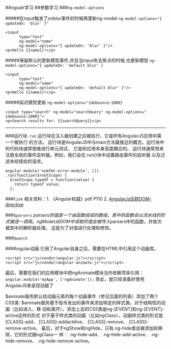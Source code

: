 #Angualr学习
##参数学习
###`ng-model-options`

#####在input触发了onblur事件的时候再更新ng-model
`ng-model-options="{ updateOn: 'blur' }"`
```
<input
      type="text"
      ng-model="name"
      ng-model-options="{ updateOn: 'blur' }"/>
<p>Hello {{name}}!</p>
```
#####保留默认的更新模型事件,并且当input失去焦点的时候,也更新模型
`ng-model-options="{ updateOn: 'default blur' }`
```
<input
      type="text"
      ng-model="name"
      ng-model-options="{ updateOn: 'default blur' }"/>
<p>Hello {{name}}!</p>
```
#####延迟模型更新
`ng-model-options="{debounce:1000}`
```
<input type="search" ng-model="searchQuery" ng-model-options="{debounce:1000}">
<p>Search results for: {{searchQuery}}</p>
```
-----
###运行块`.run`
运行块在注入器创建之后被执行，它是所有AngularJS应用中第一个被执行
的方法。
运行块是AngularJS中与main方法最接近的概念。运行块中的代码块通常很难进行单元测试，
它是和应用本身高度耦合的。
运行块通常用来注册全局的事件监听器。例如，我们会在.run()块中设置路由事件的监听器
以及过滤未经授权的请求。
```
angular.module('numfmt-error-module', [])
.run(function($rootScope) {
  $rootScope.typeOf = function(value) {
    return typeof value;
  };
```

###`link`
相关资料：1. 《Angular权威》pdf P110
2. [AngularJs玩转DOM-directive](https://segmentfault.com/a/1190000000417406)


###`$parsers`
$parsers的值是一个由函数组成的数组，其中的函数会以流水线的形式被逐一调用。
ngModel从DOM中读取的值会被传入$parsers中的函数，并依次被其中的解析器处理。
这是为了对值进行处理和修饰。

###`$watch`


###Angular动画
引用了Angular自身之后，需要在HTML中引用这个动画库。
```
<script src="js/vendor/angular.js"></script>
<script src="js/vendor/angular-animate.js"></script>
```
最后，需要在我们的应用模块中把ngAnimate模块当作依赖项来引用：
`angular.module('myApp', ['ngAnimate']);`
至此，就已经准备好使用AngularJS来呈现动画了

$animate服务默认给动画元素的每个动画事件（参见后面的列表）添加了两个CSS类:
$animate服务基于指令发出的事件来添加特定的样式类。对于结构性的动画（比如进入、移
动和离开），添加上去的CSS类是ng-[EVENT]和ng-[EVENT]-active这样的形式
对于基于样式类的动画（比如ngClass），动画样式类的形式是[CLASS]-add、 [CLASS]-addactdive、 [CLASS]-remove、 [CLASS]-remove-active。
最后，对于ngShow和ngHide，只有.ng-hide类会被添加和移除，它的形式跟ngClass一
样： .ng-hide-add、 .ng-hide-add-active、 .ng-hide-remove、 .ng-hide-remove-active。
